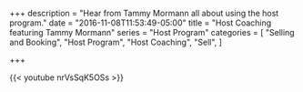 +++
description = "Hear from Tammy Mormann all about using the host program."
date = "2016-11-08T11:53:49-05:00"
title = "Host Coaching featuring Tammy Mormann"
series = "Host Program"
categories = [
  "Selling and Booking",
  "Host Program",
  "Host Coaching",
  "Sell",
]

+++

{{< youtube nrVsSqK5OSs >}}
